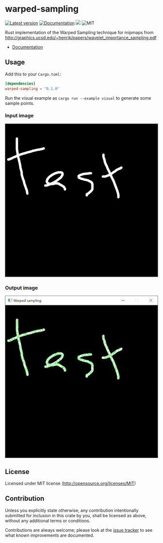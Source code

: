 warped-sampling
========
[![Latest version](https://img.shields.io/crates/v/warped-sampling.svg)](https://crates.io/crates/warped-sampling)
[![Documentation](https://docs.rs/warped-sampling/badge.svg)](https://docs.rs/warped-sampling)
[![](https://tokei.rs/b1/github/Jasper-Bekkers/warped-sampling)](https://github.com/Jasper-Bekkers/warped-sampling)
![MIT](https://img.shields.io/badge/license-MIT-blue.svg)

Rust implementation of the Warped Sampling technique for mipmaps from http://graphics.ucsd.edu/~henrik/papers/wavelet_importance_sampling.pdf

- [Documentation](https://docs.rs/warped-sampling)

## Usage

Add this to your `Cargo.toml`:

```toml
[dependencies]
warped-sampling = "0.1.0"
```

Run the visual example as `cargo run --example visual` to generate some sample points.

### Input image
![Input](readme/Input.png?raw=true "Input")

### Output image
![Output](readme/Output.png?raw=true "Output")

## License

Licensed under MIT license (http://opensource.org/licenses/MIT)

## Contribution

Unless you explicitly state otherwise, any contribution intentionally submitted
for inclusion in this crate by you, shall be licensed as above, without any additional terms or conditions.

Contributions are always welcome; please look at the [issue tracker](https://github.com/Jasper-Bekkers/warped-sampling/issues) to see what known improvements are documented.
